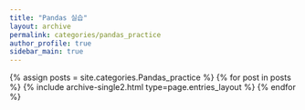 ```yaml
---
title: "Pandas 실습"
layout: archive
permalink: categories/pandas_practice
author_profile: true
sidebar_main: true
---
```



{% assign posts = site.categories.Pandas_practice %}
{% for post in posts %} {% include archive-single2.html type=page.entries_layout %} {% endfor %}